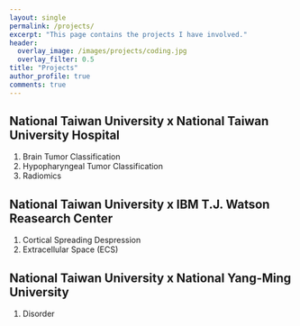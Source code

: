 ```yaml
---
layout: single
permalink: /projects/
excerpt: "This page contains the projects I have involved."
header:
  overlay_image: /images/projects/coding.jpg
  overlay_filter: 0.5
title: "Projects"
author_profile: true
comments: true
---
```


## National Taiwan University x National Taiwan University Hospital

   1. Brain Tumor Classification<br>
   2. Hypopharyngeal Tumor Classification<br>
   3. Radiomics<br>

## National Taiwan University x IBM T.J. Watson Reasearch Center

   1. Cortical Spreading Despression<br>
   2. Extracellular Space (ECS)<br>

## National Taiwan University x National Yang-Ming University

   1. Disorder<br>


